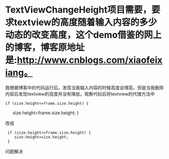 # TextViewChangeHeight项目需要，要求textview的高度随着输入内容的多少动态的改变高度，这个demo借鉴的网上的博客，博客原地址是:http://www.cnblogs.com/xiaofeixiang。
我根据博客中的代码运行后，发现当我输入内容的时候高度会增高，但是当我删除内容后发现textview的高度并没有降低，观察代码后将textview的代理方法中

    if (size.height<=frame.size.height) {
         size.height=frame.size.height;
     }
    
 改成
 
     if (size.height<=frame.size.height) {
        size.height=size.height;
     }
    
 问题解决

